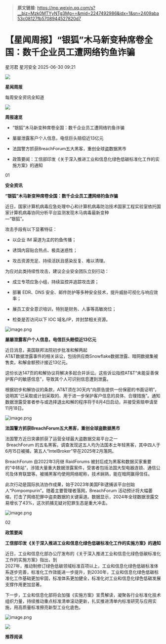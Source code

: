 > **原文链接**: https://mp.weixin.qq.com/s?__biz=Mzk0MTYyNTg3Mg==&mid=2247492986&idx=1&sn=2409aba53c08127fb5708944527820d7

#  【星闻周报】“银狐”木马新变种席卷全国：数千企业员工遭网络钓鱼诈骗  
星河君  星河安全   2025-06-30 09:21  
  
![](https://mmbiz.qpic.cn/mmbiz_png/cwjrHXia1VsMfQq9FSiccFq9LVftcQhQXSyzHcCZOsj0ZqEXYK4yRvcfHYYKdJZxuGcQ35Wdx4p0MGd9tIx3TIKg/640?wx_fmt=png&from=appmsg "")  
  
**星闻周报**  
  
每周安全资讯全知道  
  
![](https://mmbiz.qpic.cn/mmbiz_gif/cwjrHXia1VsMfQq9FSiccFq9LVftcQhQXSPPCyKvwUp4baZ9Tic7NMRxgRdCAgicBMLEK17gYSLLME5Uxj389ChveQ/640?wx_fmt=gif&from=appmsg "")  
  
**周报速览**  
  
  
- “银狐”木马新变种席卷全国：数千企业员工遭网络钓鱼诈骗  
  
- 屡屡泄露客户个人信息，电信巨头赔偿近13亿元  
  
- 法国警方抓获BreachForum五大黑客，重创全球盗数据黑市  
  
- 政策要闻：工信部印发《关于深入推进工业和信息化绿色低碳标准化工作的实施方案》的通知  
  
  
  
  
  
01  
  
**安全资讯**  
  
  
**“银狐”木马新变种席卷全国：数千企业员工遭网络钓鱼诈骗**  
  
  
近日，国家计算机病毒应急处理中心和计算机病毒防治技术国家工程实验室依托国家计算机病毒协同分析平台监测发现木马病毒最新变种  
—“银狐”。  
  
  
攻击手段有以下显著特征：  
  
- 以企业 IM 渠道为主的钓鱼传播；  
  
- 诱饵内容贴合热点、极具迷惑性；  
  
- 攻击资源充足、持续活跃且感染反复、难以清理。  
  
  
  
  
为应对此类持续性攻击，建议企业安全团队立刻行动：  
  
- 成立专项应急小组，持续监控并追踪攻击源；  
  
- 部署 EDR、DNS 安全、邮件防护等多种安全技术，提升威胁可视化与响应效率；  
  
- 展员工安全意识培训，特别是财务、人事等高敏岗位；  
  
- 检查是否访问以下 IOC 域名/IP，并封禁相关资源。  
  
  
  
  
![image.png](https://mmbiz.qpic.cn/mmbiz_png/cwjrHXia1VsOvD9UK6ibUWibBljQguBYKTKQefcLCBHPsFWo6zOrSZB94iaS6FQStqPW1eQ2haortwia4QiaOtXQ0HOA/640?wx_fmt=png&from=appmsg "")  
  
  
  
**屡屡泄露客户个人信息，电信巨头赔偿近13亿元**  
  
  
近日消息，美国联邦法院初步批准和解两起  
AT&T数据泄露事件的相关诉讼，包括供应商Snowflake数据泄露、暗网数据集被售卖，和解金额预计接近13亿元。  
  
  
这份长达147页的和解协议将解决多起合并诉讼。这些诉讼指控AT&T“未能妥善保护客户的敏感信息”，导致其个人可识别信息遭到泄露。  
  
  
根据初步和解协议的条款，AT&T须在30天内“向原告提供一份保密的书面证明”，说明其“已采取或计划采取的、用于进一步保护客户信息的具体、合理措施”。通知数据泄露受害者参与或选择退出和解的程序将于8月4日启动，并接受索赔申请至11月18日。  
  
  
![image.png](https://mmbiz.qpic.cn/mmbiz_png/cwjrHXia1VsOvD9UK6ibUWibBljQguBYKTKI4SVXPH7srw4A6J4wSbmko4gszWmBEPCEttic2j9399YNkxJKsbkdcA/640?wx_fmt=png&from=appmsg "")  
  
  
  
**法国警方抓获BreachForum五大黑客，重创全球盗数据黑市**  
  
  
法国警方近日突袭抓获了运营全球最大盗数据交易平台之一  
 BreachForum 的五名黑客。调查发现这五人均为法国本土年轻黑客，其中四人于6月15日被捕，第五人“IntelBroker”早在2025年2月落网。  
  
  
BreachForum 自2022年3月继 RaidForums 被封后成为黑客和数据买家重要的“中转站”，涉猎大量重大数据泄露案件，受害者包括法国大型电器连锁、通信公司及体育联盟等。被捕黑客均使用网络昵称，技术娴熟，能在暗网赢得信任。  
  
  
此次行动是国际执法协作成果，始于2023年美国FBI逮捕该平台创始人“Pompompurin”。随着主要管理者落网，BreachForum 活动预计将大幅萎缩，打击了网络犯罪中盗卖数据的关键渠道。数据显示，2024年全球数据泄露交易增长了43%，这次抓捕无疑对犯罪生态是重大冲击。  
  
  
![image.png](https://mmbiz.qpic.cn/mmbiz_png/cwjrHXia1VsOvD9UK6ibUWibBljQguBYKTKNXuMMoZAqbpM9dsXIBBlHBDcP7icbofEqYlI7yiageV62otXyZoATtcA/640?wx_fmt=png&from=appmsg "")  
  
  
02  
  
**政策要闻**  
  
  
**工信部印发《关于深入推进工业和信息化绿色低碳标准化工作的实施方案》的通知**  
  
  
近日，工业和信息化部办公厅发布的《关于深入推进工业和信息化绿色低碳标准化工作的实施方案》指出，到  
2027年，推动制修订绿色低碳领域标准百项以上，工业和信息化绿色低碳标准体系逐步完善，标准化工作效能进一步提升，到2030年，工业和信息化绿色低碳标准化工作基础更加牢固，标准体系更加健全，标准化对工业和信息化绿色低碳发展支撑作用更加显著。  
  
  
下一步，工业和信息化部将会加强《实施方案》宣贯解读，凝聚各行业标准化技术组织力量，持续推动重点标准清单滚动更新，扎实推进清单内标准研究与应用实施，用高质量标准擦亮新型工业化底色。  
  
  
![image.png](https://mmbiz.qpic.cn/mmbiz_png/cwjrHXia1VsOvD9UK6ibUWibBljQguBYKTKj89Ceb5FOkJ1t3wILcJxWv8yEq0tVhw5jiaWxXDApLBo4TicibYDwpmog/640?wx_fmt=png&from=appmsg "")  
  
  
  
  
  
![](https://mmbiz.qpic.cn/mmbiz_gif/cwjrHXia1VsMRHicsoJ93sypDuYAkKnwOxpnUokibicFYtdxaia5plIZxBYamB5cqXF5VwicrGWNUS1icQl9ALibNJD4OQ/640?wx_fmt=gif&from=appmsg "")  
  
  
**推荐阅读**  
  
  
  
  
[](https://mp.weixin.qq.com/s?__biz=Mzk0MTYyNTg3Mg==&mid=2247492658&idx=1&sn=0f550f09d5f269e0aa261608d2c33701&scene=21#wechat_redirect)  
  
[](https://mp.weixin.qq.com/s?__biz=Mzk0MTYyNTg3Mg==&mid=2247491993&idx=1&sn=0cec495f7f975fb173340aa67a944f95&scene=21#wechat_redirect)  
  
  
[](https://mp.weixin.qq.com/s?__biz=Mzk0MTYyNTg3Mg==&mid=2247491706&idx=1&sn=f90a824435a12d9df554b52ac5b96e2a&scene=21#wechat_redirect)  
  
  
  
  
  
  
  
